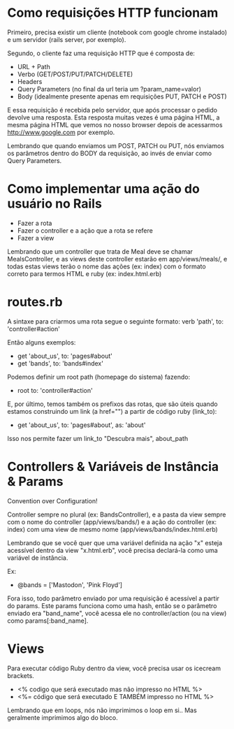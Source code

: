 # Como requisições HTTP funcionam

Primeiro, precisa existir um cliente (notebook com google chrome instalado) e um
servidor (rails server, por exemplo).

Segundo, o cliente faz uma requisição HTTP que é composta de:

* URL + Path
* Verbo (GET/POST/PUT/PATCH/DELETE)
* Headers
* Query Parameters (no final da url teria um ?param_name=valor)
* Body (idealmente presente apenas em requisições PUT, PATCH e POST)

E essa requisição é recebida pelo servidor, que após processar o pedido devolve
uma resposta. Esta resposta muitas vezes é uma página HTML, a mesma página HTML
que vemos no nosso browser depois de acessarmos http://www.google.com por exemplo.

Lembrando que quando enviamos um POST, PATCH ou PUT, nós enviamos os parâmetros
dentro do BODY da requisição, ao invés de enviar como Query Parameters.

# Como implementar uma ação do usuário no Rails

* Fazer a rota
* Fazer o controller e a ação que a rota se refere
* Fazer a view

Lembrando que um controller que trata de Meal deve se chamar MealsController, e
as views deste controller estarão em app/views/meals/, e todas estas views
terão o nome das ações (ex: index) com o formato correto para termos HTML e ruby
(ex: index.html.erb)

# routes.rb

A sintaxe para criarmos uma rota segue o seguinte formato: verb 'path', to: 'controller#action'

Então alguns exemplos:

* get 'about_us', to: 'pages#about'
* get 'bands', to: 'bands#index'

Podemos definir um root path (homepage do sistema) fazendo:

* root to: 'controller#action'

E, por último, temos também os prefixos das rotas, que são úteis quando estamos
construindo um link (a href="") a partir de código ruby (link_to):

* get 'about_us', to: 'pages#about', as: 'about'

Isso nos permite fazer um link_to "Descubra mais", about_path

# Controllers & Variáveis de Instância & Params

Convention over Configuration!

Controller sempre no plural (ex: BandsController), e a pasta da view sempre com
o nome do controller (app/views/bands/) e a ação do controller (ex: index) com uma
view de mesmo nome (app/views/bands/index.html.erb)

Lembrando que se você quer que uma variável definida na ação "x" esteja acessível
dentro da view "x.html.erb", você precisa declará-la como uma variável de instância.

Ex:

* @bands = ['Mastodon', 'Pink Floyd']

Fora isso, todo parâmetro enviado por uma requisição é acessível a partir do params.
Este params funciona como uma hash, então se o parâmetro enviado era "band_name",
você acessa ele no controller/action (ou na view) como params[:band_name].

# Views

Para executar código Ruby dentro da view, você precisa usar os icecream brackets.

* <% codigo que será executado mas não impresso no HTML %>
* <%= código que será executado E TAMBÉM impresso no HTML %>

Lembrando que em loops, nós não imprimimos o loop em si.. Mas geralmente imprimimos
algo do bloco.
